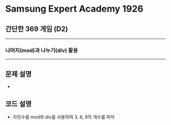 Samsung Expert Academy 1926
=============
간단한 369 게임 (D2)
---------------
- - -
### 나머지(mod)과 나누기(div) 활용
- - -
## 문제 설명
- 
## 코드 설명
- 자릿수를 mod와 div를 사용하여 3, 6, 9의 개수를 파악

